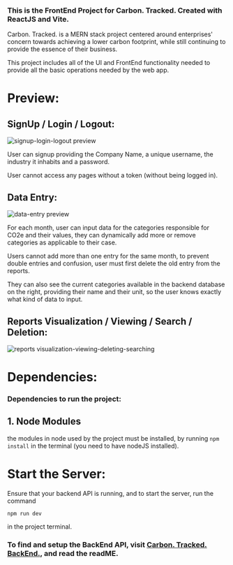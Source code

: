 ### This is the FrontEnd Project for Carbon. Tracked. Created with ReactJS and Vite.

Carbon. Tracked. is a MERN stack project centered around enterprises' concern towards achieving a lower carbon footprint, while still continuing to provide the essence of their business.

This project includes all of the UI and FrontEnd functionality needed to provide all the basic operations needed by the web app.

# Preview: 

## SignUp / Login / Logout: 
![signup-login-logout preview](https://github.com/user-attachments/assets/04af0138-14df-4302-866d-48f336ccc4b5)

User can signup providing the Company Name, a unique username, the industry it inhabits and a password.

User cannot access any pages without a token (without being logged in).

## Data Entry: 
![data-entry preview](https://github.com/user-attachments/assets/312ccbba-26f2-4f0a-b217-1d62491a5d28)

For each month, user can input data for the categories responsible for CO2e and their values, they can dynamically add more or remove categories as applicable to their case.

Users cannot add more than one entry for the same month, to prevent double entries and confusion, user must first delete the old entry from the reports.

They can also see the current categories available in the backend database on the right, providing their name and their unit, so the user knows exactly what kind of data to input.

## Reports Visualization / Viewing / Search / Deletion: 
![reports visualization-viewing-deleting-searching](https://github.com/user-attachments/assets/edb390b4-a318-4ea8-86c1-7a441ba374d5)


# Dependencies: 
### Dependencies to run the project:
## 1. Node Modules 
the modules in node used by the project must be installed, by running 
```npm install``` in the terminal (you need to have nodeJS installed).



# Start the Server:
Ensure that your backend API is running, and to start the server, run the command 

```npm run dev``` 

in the project terminal.


### To find and setup the BackEnd API, visit [Carbon. Tracked. BackEnd.](https://github.com/samehmohsenn/Carbon.Tracked.BackEnd./), and read the readME.
